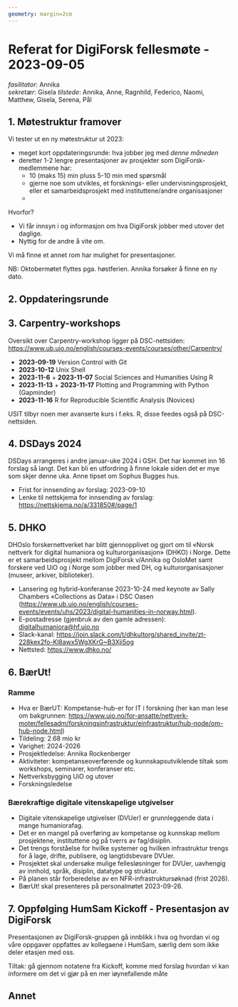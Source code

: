 ```yaml
---
geometry: margin=2cm
---
```


# Referat for DigiForsk fellesmøte - 2023-09-05

*fasilitator*: Annika   
*sekretær*: Gisela 
*tilstede*: Annika, Anne, Ragnhild, Federico, Naomi, Matthew, Gisela, Serena, Pål

## 1. Møtestruktur framover

 Vi tester ut en ny møtestruktur ut 2023:
 
  - meget kort oppdateringsrunde: hva jobber jeg med *denne måneden*
  - deretter 1-2 lengre presentasjoner av prosjekter som DigiForsk-medlemmene har:
    - 10 (maks 15) min pluss 5-10 min med spørsmål
    - gjerne noe som utvikles, et forsknings- eller undervisningsprosjekt, eller et samarbeidsprosjekt med instituttene/andre organisasjoner
    - 
Hvorfor?
  - Vi får innsyn i og informasjon om hva DigiForsk jobber med utover det daglige.
  - Nyttig for de andre å vite om.

Vi må finne et annet rom har mulighet for presentasjoner.

NB: Oktobermøtet flyttes pga. høstferien.  Annika forsøker å finne en ny dato.

## 2. Oppdateringsrunde

## 3. Carpentry-workshops

Oversikt over Carpentry-workshop ligger på DSC-nettsiden: https://www.ub.uio.no/english/courses-events/courses/other/Carpentry/

- **2023-09-19** Version Control with Git
- **2023-10-12** Unix Shell
- **2023-11-6** + **2023-11-07** Social Sciences and Humanities Using R
- **2023-11-13** + **2023-11-17** Plotting and Programming with Python (Gapminder)
- **2023-11-16** R for Reproducible Scientific Analysis (Novices)

USIT tilbyr noen mer avanserte kurs i f.eks. R, disse feedes også på DSC-nettsiden.


## 4. DSDays 2024

DSDays arrangeres i andre januar-uke 2024 i GSH. Det har kommet inn 16 forslag så langt.  Det kan bli en utfordring å finne lokale siden det er mye som skjer denne uka.  Anne tipset om Sophus Bugges hus.

- Frist for innsending av forslag: 2023-09-10
- Lenke til nettskjema for innsending av forslag: https://nettskjema.no/a/331850#/page/1

## 5. DHKO

DHOslo forskernettverket har blitt gjennopplivet og gjort om til «Norsk nettverk for digital humaniora og kulturorganisasjon» (DHKO) i Norge.  Dette er et samarbeidsprosjekt mellom DigiForsk v/Annika og OsloMet samt forskere ved UiO og i Norge som jobber med DH, og kulturorganisasjoner (museer, arkiver, biblioteker).

- Lansering og hybrid-konferanse 2023-10-24 med keynote av Sally Chambers «Collections as Data» i DSC Oasen (https://www.ub.uio.no/english/courses-events/events/uhs/2023/digital-humanities-in-norway.html).
- E-postadresse (gjenbruk av den gamle adressen): digitalhumaniora@hf.uio.no
- Slack-kanal: https://join.slack.com/t/dhkultorg/shared_invite/zt-228kex2fo-Kl8awx5WgXKrG~B3Xji5og 
- Nettsted: https://www.dhko.no/


## 6. BærUt!

### Ramme

- Hva er BærUT: Kompetanse-hub-er for IT i forskning (her kan man lese om bakgrunnen: https://www.uio.no/for-ansatte/nettverk-moter/fellesadm/forskningsinfrastruktur/einfrastruktur/hub-node/om-hub-node.html)
- Tildeling: 2.68 mio kr
- Varighet: 2024-2026
- Prosjektledelse: Annika Rockenberger
- Aktiviteter: kompetanseoverførende og kunnskapsutviklende tiltak som workshops, seminarer, konferanser etc.
- Nettverksbygging UiO og utover
- Forskningsledelse

### Bærekraftige digitale vitenskapelige utgivelser

- Digitale vitenskapelige utgivelser (DVUer) er grunnleggende data i mange humaniorafag.
- Det er en mangel på overføring av kompetanse og kunnskap mellom prosjektene, instituttene og på tverrs av fag/disiplin.
- Det trengs forståelse for hvilke systemer og hvilken infrastruktur trengs for å lage, drifte, publisere, og langtidsbevare DVUer.
- Prosjektet skal undersøke mulige fellesløsninger for DVUer, uavhengig av innhold, språk, disiplin, datatype og struktur.
- På planen står forberedelse av en NFR-infrastruktursøknad (frist 2026).
- BærUt! skal presenteres på personalmøtet 2023-09-26.

## 7. Oppfølging HumSam Kickoff - Presentasjon av DigiForsk

Presentasjonen av DigiForsk-gruppen gå innblikk i hva og hvordan vi og våre oppgaver oppfattes av kollegaene i HumSam, særlig dem som ikke deler etasjen med oss.

Tiltak: gå gjennom notatene fra Kickoff, komme med forslag hvordan vi kan informere om det vi gjør på en mer iøynefallende måte

## Annet
